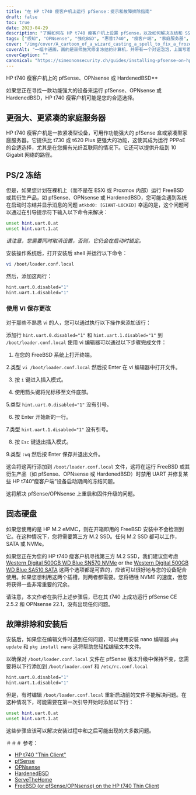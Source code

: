 ```yaml
---
title: "在 HP t740 瘦客户机上运行 pfSense：提示和故障排除指南"
draft: false
toc: true
date: 2023-04-29
description: "了解如何在 HP t740 瘦客户机上设置 pfSense，以及如何解决冻结和 SSD 检测问题等潜在问题。"
tags: ["感知", "OPNsense", "强化BSD", "惠普t740", "瘦客户端", "家庭服务器", "PPPoE", "FreeBSD", "开机提示", "loader.conf.local", "纳米编辑器", "SSD检测", "M.2固态硬盘", "西部数据", "故障排除", "安装后", "串口", "ESXi", "Proxmox"]
cover: "/img/cover/A_cartoon_of_a_wizard_casting_a_spell_to_fix_a_frozen_computer.png"
coverAlt: "一幅卡通画，画的是巫师施咒修复冻结的计算机，并带有一个对话泡泡，上面写着“问题已解决”"
coverCaption: ""
canonical: "https://simeononsecurity.ch/guides/installing-pfsense-on-hp-t740-thin-client/"
---
```

 HP t740 瘦客户机上的 pfSense、OPNsense 或 HardenedBSD**

如果您正在寻找一款功能强大的设备来运行 pfSense、OPNsense 或 HardenedBSD，HP t740 瘦客户机可能是您的合适选择。

## 更强大、更紧凑的家庭服务器

HP t740 瘦客户机是一款紧凑型设备，可用作功能强大的 pfSense 盒或紧凑型家庭服务器。它提供比 t730 或 t620 Plus 更强大的功能，这使其成为运行 PPPoE 的合适选择，尤其是在您拥有光纤互联网的情况下。它还可以提供升级到 10 Gigabit 网络的路径。

## PS/2 冻结

但是，如果您计划在裸机上（而不是在 ESXi 或 Proxmox 内部）运行 FreeBSD 或其衍生产品，如 pfSense、OPNsense 或 HardenedBSD，您可能会遇到系统在启动时冻结并显示消息的问题 `atkbd0: [GIANT-LOCKED]` 幸运的是，这个问题可以通过在引导提示符下输入以下命令来解决：

```bash
unset hint.uart.0.at
unset hint.uart.1.at
```

*请注意，您需要同时取消设置，否则，它仍会在启动时锁定。*

安装操作系统后，打开安装后 shell 并运行以下命令：

```bash
vi /boot/loader.conf.local
```
然后，添加这两行：
```bash
hint.uart.0.disabled="1"
hint.uart.1.disabled="1"
```

### 使用 VI 保存更改
对于那些不熟悉 vi 的人，您可以通过执行以下操作来添加该行：

添加行 `hint.uart.0.disabled="1"` 和 `hint.uart.1.disabled="1"` 到 `/boot/loader.conf.local` 使用 vi 编辑器可以通过以下步骤完成文件：

1. 在您的 FreeBSD 系统上打开终端。

2.类型 `vi /boot/loader.conf.local` 然后按 Enter 在 vi 编辑器中打开文件。

3. 按 `i` 键进入插入模式。

4. 使用箭头键将光标移至文件底部。

5.类型 `hint.uart.0.disabled="1"` 没有引号。

6. 按 Enter 开始新的一行。

7.类型 `hint.uart.1.disabled="1"` 没有引号。

8. 按 `Esc` 键退出插入模式。

9.类型 `:wq` 然后按 Enter 保存并退出文件。

这会将这两行添加到 `/boot/loader.conf.local` 文件，这将在运行 FreeBSD 或其衍生产品（如 pfSense、OPNsense 或 HardenedBSD）时禁用 UART 并修复某些 HP t740“瘦客户端”设备启动期间的冻结问题。

这将解决 pfSense/OPNsense 上重启和固件升级的问题。

## 固态硬盘

如果您使用的是 HP M.2 eMMC，则在开箱即用的 FreeBSD 安装中不会检测到它。在这种情况下，您将需要第三方 M.2 SSD。任何 M.2 SSD 都可以工作，SATA 或 NVMe。

如果您正在为您的 HP t740 瘦客户机寻找第三方 M.2 SSD，我们建议您考虑 [Western Digital 500GB WD Blue SN570 NVMe](https://amzn.to/44bFCBk) or the [Western Digital 500GB WD Blue SA510 SATA](https://amzn.to/3AEbd0V) 这两个选项都是可靠的，应该可以很好地与您的设备配合使用。如果您想利用这两个插槽，则两者都需要。您将牺牲 NVME 的速度，但您将获得一些非常重要的冗余。

请注意，本文作者在执行上述步骤后，已在其 t740 上成功运行 pfSense CE 2.5.2 和 OPNsense 22.1，没有出现任何问题。

## 故障排除和安装后

安装后，如果您在编辑文件时遇到任何问题，可以使用安装 nano 编辑器 `pkg update` 和 `pkg install nano` 这将帮助您轻松编辑文本文件。

以确保对 `/boot/loader.conf.local` 文件在 pfSense 版本升级中保持不变，您需要将以下行添加到 `/boot/loader.conf` 和 `/etc/rc.conf.local` 
```bash
hint.uart.0.disabled="1"
hint.uart.1.disabled="1"
```

但是，有时编辑 `/boot/loader.conf.local` 重新启动前的文件不能解决问题。在这种情况下，可能需要在第一次引导开始时添加以下行：

```bash
unset hint.uart.0.at
unset hint.uart.1.at
```

这些步骤应该可以解决安装过程中和之后可能出现的大多数问题。

＃＃＃ 参考：
- [HP t740 "Thin Client"](https://www8.hp.com/us/en/thin-clients/t740.html)
- [pfSense](https://www.pfsense.org/)
- [OPNsense](https://opnsense.org/)
- [HardenedBSD](https://hardenedbsd.org/)
- [ServeTheHome](https://www.servethehome.com/hp-t740-thin-client-review/)
- [FreeBSD (or pfSense/OPNsense) on the HP t740 Thin Client](https://www.neelc.org/posts/hp-t740-freebsd/)